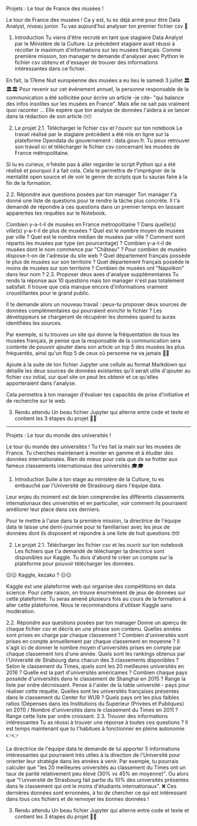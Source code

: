 Projets : Le tour de France des musées !
  
Le tour de France des musées !
Ca y est, tu es déjà armé pour être Data Analyst, niveau junior. Tu vas aujourd'hui analyser ton premier fichier csv 👀

1. Introduction
Tu viens d'être recruté en tant que stagiaire Data Analyst par le Ministère de la Culture. Le précédent stagiaire avait réussi à récolter le maximum d'informations sur les musées français.
Comme première mission, ton manager te demande d'analyser avec Python le fichier csv obtenu et d'essayer de trouver des informations intéressantes dans ce fichier.

En fait, la 17ème Nuit européenne des musées a eu lieu le samedi 3 juillet 🏛🏛🏛 Pour revenir sur cet événement annuel, la personne responsable de la communication a été sollicitée pour écrire un article -je cite- "qui balance des infos insolites sur les musées en France".
Mais elle ne sait pas vraiment quoi raconter ... Elle espère que ton analyse de données l'aidera à se lancer dans la rédaction de son article 🙄🙄

2. Le projet
2.1. Télécharger le fichier csv et l'ouvrir sur ton notebook
Le travail réalisé par le stagiaire précédent a été mis en ligne sur la plateforme Opendata du gouvernement : data.gouv.fr. Tu peux retrouver son travail ici et télécharger le fichier csv concernant les musées de France métropolitaine.

Si tu es curieux, n'hésite pas à aller regarder le script Python qui a été réalisé et pourquoi il a fait cela. Cela te permettra de t'imprégner de la mentalité open source et de voir le genre de scripts que tu sauras faire à la fin de la formation.

2.2. Répondre aux questions posées par ton manager
Ton manager t'a donné une liste de questions pour te rendre la tâche plus concrète. Il t'a demandé de répondre à ces questions dans un premier temps en laissant apparentes tes requêtes sur le Notebook.

Combien y-a-t-il de musées en France métropolitaine ?
Dans quelle(s) ville(s) y-a-t-il de plus de musées ?
Quel est le nombre moyen de musées par ville ?
Quel est le nombre médian de musées par ville ?
Comment sont répartis les musées par type (en pourcentage) ?
Combien y-a-t-il de musées dont le nom commence par "Château" ?
Pour combien de musées dispose-t-on de l'adresse du site web ?
Quel département français possède le plus de musées sur son territoire ?
Quel département français possède le moins de musées sur son territoire ?
Combien de musées ont "Napoléon" dans leur nom ?
2.3. Proposer deux axes d'analyse supplémentaires
Tu rends la réponse aux 10 questions mais ton manager n'est pas totalement satisfait. Il trouve que cela manque encore d'informations vraiment croustillantes pour le grand public.

Il te demande alors un nouveau travail : peux-tu proposer deux sources de données complémentaires qui pourraient enrichir le fichier ? Les développeurs se chargeront de récupérer les données quand tu auras identifiées les sources.

Par exemple, si tu trouves un site qui donne la fréquentation de tous les musées français, je pense que la responsable de la communication sera contente de pouvoir ajouter dans son article un top 5 des musées les plus fréquentés, ainsi qu'un flop 5 de ceux où personne ne va jamais 👹👹

Ajoute à la suite de ton fichier Jupyter une cellule au format Markdown qui détaille les deux sources de données existantes qu'il serait utile d'ajouter au fichier csv initial, sur quel site on peut les obtenir et ce qu'elles apporteraient dans l'analyse.

Cela permettra à ton manager d'évaluer tes capacités de prise d'initiative et de recherche sur le web.

3. Rendu attendu
Un beau fichier Jupyter qui alterne entre code et texte et contient les 3 étapes du projet 🍹🍹



_________________________________





Projets : Le tour du monde des universités !
  
Le tour du monde des universités !
Tu t'es fait la main sur les musées de France. Tu cherches maintenant à monter en gamme et à étudier des données internationales. Rien de mieux pour cela que de se frotter aux fameux classements internationaux des universités 🎓🎓

1. Introduction
Suite à ton stage au ministère de la Culture, tu es embauché par l'Université de Strasbourg dans l'équipe data.

Leur enjeu du moment est de bien comprendre les différents classements internationaux des universités et en particulier, voir comment ils pourraient améliorer leur place dans ces derniers.

Pour te mettre à l'aise dans ta première mission, la directrice de l'équipe data te laisse une demi-journée pour te familiariser avec les jeux de données dont ils disposent et répondre à une liste de huit questions 🤓🤓

2. Le projet
2.1. Télécharger les fichier csv et les ouvrir sur ton notebook
Les fichiers que t'a demandé de télécharger ta directrice sont disponibles sur Kaggle. Tu dois d'abord te créer un compte sur la plateforme pour pouvoir télécharger les données.

😑😑 Kaggle, kezako ? 😑😑

Kaggle est une plateforme web qui organise des compétitions en data science. Pour cette raison, on trouve énormément de jeux de données sur cette plateforme. Tu seras amené plusieurs fois au cours de la formation à aller cette plateforme. Nous te recommandons d'utiliser Kaggle sans modération.

2.2. Répondre aux questions posées par ton manager
Donne un aperçu de chaque fichier csv et décris en une phrase son contenu.
Quelles années sont prises en charge par chaque classement ?
Combien d'universités sont prises en compte annuellement par chaque classement en moyenne ? Il s'agit ici de donner le nombre moyen d'universités prises en compte par chaque classement lors d'une année.
Quels sont les rankings obtenus par l'Université de Strabourg dans chacun des 3 classements disponibles ?
Selon le classement du Times, quels sont les 20 meilleures universités en 2016 ? Quelle est la part d'universités américaines ?
Combien chaque pays possède d'universités dans le classement de Shanghai en 2015 ? Range la liste par ordre décroissant. Pense à t'aider de la table université - pays pour réaliser cette requête.
Quelles sont les universités françaises présentes dans le classement du Center for WUR ?
Quels pays ont les plus faibles ratios (Dépenses dans les Institutions du Supérieur (Privées et Publiques) en 2011) / Nombre d'universités dans le classement du Times en 2011 ? Range cette liste par ordre croissant.
2.3. Trouver des informations intéressantes
Tu as réussi à trouver une réponse à toutes ces questions ?
Il est temps maintenant que tu t'habitues à fonctionner en pleine autonomie 👉👉

La directrice de l'équipe data te demande de lui apporter 5 informations intéressantes qui pourraient très utiles à la direction de l'Université pour orienter leur stratégie dans les années à venir. Par exemple, tu pourrais calculer que "les 20 meilleures universités au classement du Times ont un taux de parité relativement peu élevé (30% vs 45% en moyenne)". Ou alors que "l'université de Strasbourg fait partie du 10% des universités présentes dans le classement qui ont le moins d'étudiants internationaux".
❌ Ces dernières données sont erronnées, à toi de chercher ce qui est intéressant dans tous ces fichiers et de renvoyer les bonnes données !

3. Rendu attendu
Un beau fichier Jupyter qui alterne entre code et texte et contient les 3 étapes du projet 🍹🍹